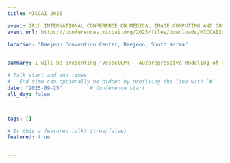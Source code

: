 ```yaml
---
title: MICCAI 2025

event: 28th INTERNATIONAL CONFERENCE ON MEDICAL IMAGE COMPUTING AND COMPUTER ASSISTED INTERVENTION
event_url: https://conferences.miccai.org/2025/files/downloads/MICCAI2025-Main-Conference-Detailed-Program.pdf

location: "Daejeon Convention Center, Daejeon, South Korea"
    

summary: I will be presenting "VesselGPT - Autoregressive Modeling of Vascular Geometry" at MICCAI 2025.

# Talk start and end times.
#   End time can optionally be hidden by prefixing the line with `#`.
date: "2025-09-25"         # Conference start
all_day: false



tags: []

# Is this a featured talk? (true/false)
featured: true


---
```


